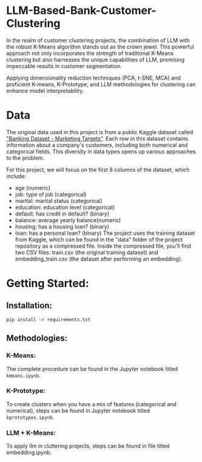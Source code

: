 # LLM-Based-Bank-Customer-Clustering
In the realm of customer clustering projects, the combination of LLM with the robust K-Means algorithm stands out as the crown jewel. This powerful approach not only incorporates the strength of traditional K-Means clustering but also harnesses the unique capabilities of LLM, promising impeccable results in customer segmentation. 

Applying dimensionality reduction techniques (PCA, t-SNE, MCA) and proficient K-means, K-Prototype, and LLM methodologies for clustering can enhance model interpretability.

# Data
The original data used in this project is from a public Kaggle dataset called ["Banking Dataset - Marketing Targets"](https://www.kaggle.com/datasets/prakharrathi25/banking-dataset-marketing-targets/data). Each row in this dataset contains information about a company's customers, including both numerical and categorical fields. This diversity in data types opens up various approaches to the problem.

For this project, we will focus on the first 8 columns of the dataset, which include:

* age (numeric)
* job: type of job (categorical)
* marital: marital status (categorical)
* education: education level (categorical)
* default: has credit in default? (binary)
* balance: average yearly balance(numeric)
* housing: has a housing loan? (binary)
* loan: has a personal loan? (binary)
The project uses the training dataset from Kaggle, which can be found in the "data" folder of the project repository as a compressed file. Inside the compressed file, you'll find two CSV files: train.csv (the original training dataset) and embedding_train.csv (the dataset after performing an embedding).

# Getting Started:
## Installation:

```pip install -r requirements.txt```

## Methodologies:
### K-Means:
The complete procedure can be found in the Jupyter notebook titled ```kmeans.ipynb```.
### K-Prototype:
To create clusters when you have a mix of features (categorical and numerical), steps can be found in Jupyter notebook titled ```kprototypes.ipynb```.
### LLM + K-Means:
To apply llm in cluttering projects, steps can be found in file titled embedding.ipynb.

